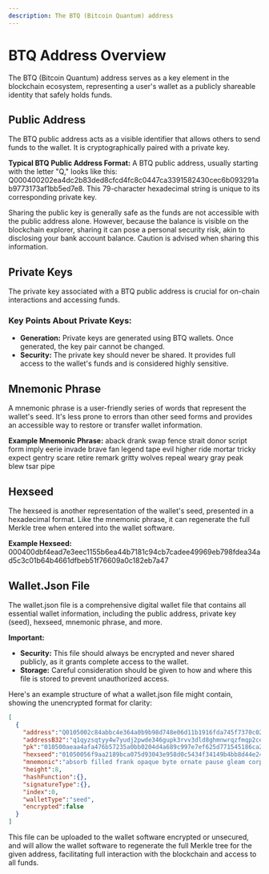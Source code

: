 ```yaml
---
description: The BTQ (Bitcoin Quantum) address
---
```


# BTQ Address Overview

The BTQ (Bitcoin Quantum) address serves as a key element in the blockchain ecosystem, representing a user's wallet as a publicly shareable identity that safely holds funds.

## Public Address

The BTQ public address acts as a visible identifier that allows others to send funds to the wallet. It is cryptographically paired with a private key.

**Typical BTQ Public Address Format:** A BTQ public address, usually starting with the letter "Q," looks like this: Q000400202ea4dc2b83ded8cfcd4fc8c0447ca3391582430cec6b093291ab9773173af1bb5ed7e8. This 79-character hexadecimal string is unique to its corresponding private key.

Sharing the public key is generally safe as the funds are not accessible with the public address alone. However, because the balance is visible on the blockchain explorer, sharing it can pose a personal security risk, akin to disclosing your bank account balance. Caution is advised when sharing this information.

## Private Keys

The private key associated with a BTQ public address is crucial for on-chain interactions and accessing funds.

### **Key Points About Private Keys:**

* **Generation:** Private keys are generated using BTQ wallets. Once generated, the key pair cannot be changed.
* **Security:** The private key should never be shared. It provides full access to the wallet's funds and is considered highly sensitive.

## Mnemonic Phrase

A mnemonic phrase is a user-friendly series of words that represent the wallet's seed. It's less prone to errors than other seed forms and provides an accessible way to restore or transfer wallet information.

**Example Mnemonic Phrase:** aback drank swap fence strait donor script form imply eerie invade brave fan legend tape evil higher ride mortar tricky expect gentry scare retire remark gritty wolves repeal weary gray peak blew tsar pipe

## Hexseed

The hexseed is another representation of the wallet's seed, presented in a hexadecimal format. Like the mnemonic phrase, it can regenerate the full Merkle tree when entered into the wallet software.

**Example Hexseed:** 000400dbf4ead7e3eec1155b6ea44b7181c94cb7cadee49969eb798fdea34ad5c3c01b64b4661dfbeb51f76609a0c182eb7a47

## Wallet.Json File

The wallet.json file is a comprehensive digital wallet file that contains all essential wallet information, including the public address, private key (seed), hexseed, mnemonic phrase, and more.

**Important:**

* **Security:** This file should always be encrypted and never shared publicly, as it grants complete access to the wallet.
* **Storage:** Careful consideration should be given to how and where this file is stored to prevent unauthorized access.

Here's an example structure of what a wallet.json file might contain, showing the unencrypted format for clarity:

```json
[
  {
    "address":"Q0105002c84abbc4e364a0b9b98d748e06d11b1916fda745f7370c024ec015633608db39e21c4d6",
    "addressB32":"q1qyzsqtyy4w7yudj2pwde346gupk3rvv3dld8ghmnwrqzfmqp2cekprdn2kstr0",
    "pk":"010500aeaa4afa476b57235a0bb0204d4a689c997e7ef625d771545186ca2f162f41ecf6f9a3b285631b123f5a452dfcaeb12473171e01e0d1e52c6b36ba8948055028",
    "hexseed":"01050056f9aa2189bca075d93043e958d0c5434f34149b4bb8d44e243a8a4119f9427d02a65fcef820f504f7831eae906ba67d",
    "mnemonic":"absorb filled frank opaque byte ornate pause gleam corps dome full assert ear vigil behind remove rival effort card pore drool pass dusk sorrow plight worse wet axes air knock bubble trance horrid hedge",
    "height":8,
    "hashFunction":{},
    "signatureType":{},
    "index":0,
    "walletType":"seed",
    "encrypted":false
  }
]
```

This file can be uploaded to the wallet software encrypted or unsecured, and will allow the wallet software to regenerate the full Merkle tree for the given address, facilitating full interaction with the blockchain and access to all funds.
